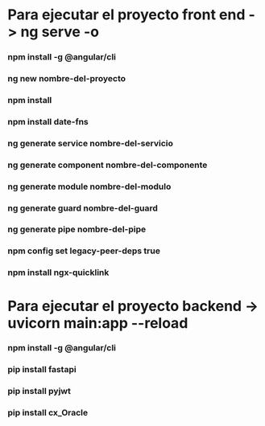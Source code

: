 # Para ejecutar el proyecto front end ->  ng serve -o
### npm install -g @angular/cli

### ng new nombre-del-proyecto

### npm install

### npm install date-fns

### ng generate service nombre-del-servicio

### ng generate component nombre-del-componente

### ng generate module nombre-del-modulo

### ng generate guard nombre-del-guard

### ng generate pipe nombre-del-pipe

### npm config set legacy-peer-deps true
### npm install ngx-quicklink

# Para ejecutar el proyecto backend -> uvicorn main:app --reload
### npm install -g @angular/cli
### pip install fastapi
### pip install pyjwt
### pip install cx_Oracle

